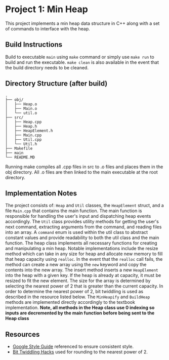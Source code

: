 # Project 1: Min Heap

This project implements a min heap data structure in C++ along with a set of commands to interface with the heap.

## Build Instructions

Build to executable `main` using `make` command or simply use `make run` to build and run the executable.
```make clean``` is also available in the event that the build directory needs to be cleaned.

## Directory Structure (after build)
```
.
├── obj/
│   ├── Heap.o
│   ├── Main.o
│   └── util.o
├── src/
│   ├── Heap.cpp
│   ├── Heap.h
│   ├── HeapElement.h
│   ├── Main.cpp
│   ├── Util.cpp
│   └── Util.h
├── Makefile
├── main
└── README.MD
```
Running make compiles all .cpp files in src to .o files and places them in the obj directory. All .o files are then linked to the main executable at the root directory.

## Implementation Notes

The project consists of: `Heap` and `Util` classes, the `HeapElement` struct, and a file `Main.cpp` that contains the main function. The main function is responsible for handling the user's input and dispatching heap events accordingly. The `Util` class provides utility methods for getting the user's next command, extracting arguments from the command, and reading files into an array. A `command` enum is used within the util class to abstract constant values and provide readability to both the util class and the main function. The heap class implements all necessary functions for creating and manipulating a min heap. Notable implementations include the resize method which can take in any size for heap and allocate new memory to fill that heap capacity using `realloc`. In the event that the `realloc` call fails, the method can create a new array using the `new` keyword and copy the contents into the new array. The insert method inserts a new `HeapElement` into the heap with a given key. If the heap is already at capacity, it must be resized to fit the new element. The size for the array is determined by selecting the nearest power of 2 that is greater than the current capacity. In order to determine the nearest power of 2, bit twiddling is used as described in the resource listed below. The `MinHeapify` and `BuildHeap` methods are implemented directly accordingly to the textbook implementation. **Note, all methods in the Heap class use 0 indexing so inputs are decremented by the main function before being sent to the Heap class**

## Resources

- [Google Style Guide](https://google.github.io/styleguide/cppguide.html#Type_Names) referenced to ensure consistent style.
- [Bit Twiddling Hacks](https://graphics.stanford.edu/~seander/bithacks.html#RoundUpPowerOf2) used for rounding to the nearest power of 2.
